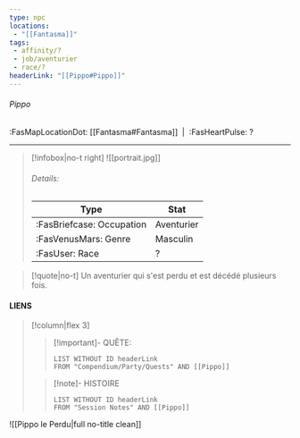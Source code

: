 ```yaml
---
type: npc
locations:
 - "[[Fantasma]]"
tags:
 - affinity/?
 - job/aventurier
 - race/?
headerLink: "[[Pippo#Pippo]]"
---
```

###### Pippo
<span class="sub2">:FasMapLocationDot: [[Fantasma#Fantasma]]&nbsp;&nbsp;|&nbsp;&nbsp;:FasHeartPulse: ? </span>
___

> [!infobox|no-t right]
> ![[portrait.jpg]]
> ###### Details:
> | Type | Stat |
> | ---- | ---- |
> | :FasBriefcase: Occupation |  Aventurier |
> | :FasVenusMars: Genre | Masculin |
> | :FasUser: Race | ? |
<span class="clearfix"></span>

> [!quote|no-t]
>Un aventurier qui s'est perdu et est décédé plusieurs fois.


#### LIENS
> [!column|flex 3]
>> [!important]- QUÊTE:
>>```dataview
>>LIST WITHOUT ID headerLink
>>FROM "Compendium/Party/Quests" AND [[Pippo]]
>
>>[!note]- HISTOIRE
>>```dataview
>>LIST WITHOUT ID headerLink
>>FROM "Session Notes" AND [[Pippo]]

![[Pippo le Perdu|full no-title clean]]